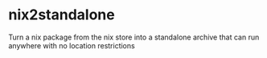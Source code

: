 # nix2standalone

Turn a nix package from the nix store into a standalone archive that can run anywhere with no location restrictions
